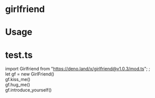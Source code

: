 # girlfriend
# Usage 
# test.ts
import Girlfriend from "https://deno.land/x/girlfriend@v1.0.3/mod.ts";
;<br/>
let gf = new GirlFriend()<br/>
gf.kiss_me()<br/>
gf.hug_me()<br/>
gf.introduce_yourself()<br/>
